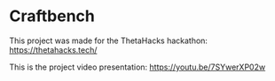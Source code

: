 # Craftbench

This project was made for the ThetaHacks hackathon: https://thetahacks.tech/

This is the project video presentation: https://youtu.be/7SYwerXP02w
